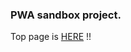 ### PWA sandbox project.
Top page is <a href="https://y-mimura.github.io/PWA/" target="_blank">HERE</a> !!

